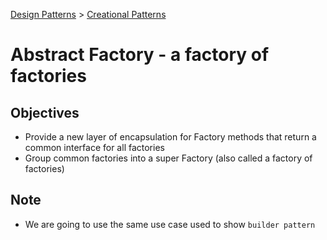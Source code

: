 [Design Patterns](../../README.md) > [Creational Patterns](../README.md)

# Abstract Factory - a factory of factories

## Objectives
- Provide a new layer of encapsulation for Factory methods that return a common interface for all factories
- Group common factories into a super Factory (also called a factory of factories)

## Note
- We are going to use the same use case used to show ``builder pattern``